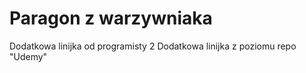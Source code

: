 # Paragon z warzywniaka
Dodatkowa linijka od programisty 2
Dodatkowa linijka z poziomu repo "Udemy"
